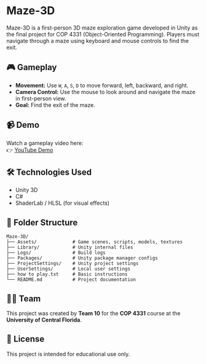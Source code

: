 # Maze-3D

Maze-3D is a first-person 3D maze exploration game developed in Unity as the final project for COP 4331 (Object-Oriented Programming). Players must navigate through a maze using keyboard and mouse controls to find the exit.

## 🎮 Gameplay

- **Movement:** Use `W`, `A`, `S`, `D` to move forward, left, backward, and right.
- **Camera Control:** Use the mouse to look around and navigate the maze in first-person view.
- **Goal:** Find the exit of the maze.

## 📹 Demo

Watch a gameplay video here:  
👉 [YouTube Demo](https://www.youtube.com/watch?v=Uzr4J5QHQP0)

## 🛠 Technologies Used

- Unity 3D
- C#
- ShaderLab / HLSL (for visual effects)

## 📁 Folder Structure

```
Maze-3D/
├── Assets/             # Game scenes, scripts, models, textures
├── Library/            # Unity internal files
├── Logs/               # Build logs
├── Packages/           # Unity package manager configs
├── ProjectSettings/    # Unity project settings
├── UserSettings/       # Local user settings
├── how to play.txt     # Basic instructions
└── README.md           # Project documentation
```

## 👨‍💻 Team

This project was created by **Team 10** for the **COP 4331** course at the **University of Central Florida**.

## 📜 License

This project is intended for educational use only.
